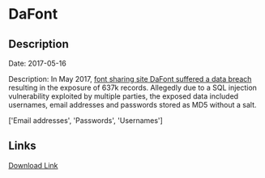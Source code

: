 # DaFont

## Description

Date: 2017-05-16

Description:
In May 2017, <a href="http://www.zdnet.com/article/font-sharing-site-dafont-hacked-thousands-of-accounts-stolen/" target="_blank" rel="noopener">font sharing site DaFont suffered a data breach</a> resulting in the exposure of 637k records. Allegedly due to a SQL injection vulnerability exploited by multiple parties, the exposed data included usernames, email addresses and passwords stored as MD5 without a salt.


['Email addresses', 'Passwords', 'Usernames']

## Links

[Download Link](https://link-to.net/1229997/788.1518985230537/dynamic/?r=aHR0cHM6Ly93d3cubWVkaWFmaXJlLmNvbS92aWV3L3pidHZTUlh5Q004WkVqWS9kYWZvbnQuY29tL2ZpbGU=)